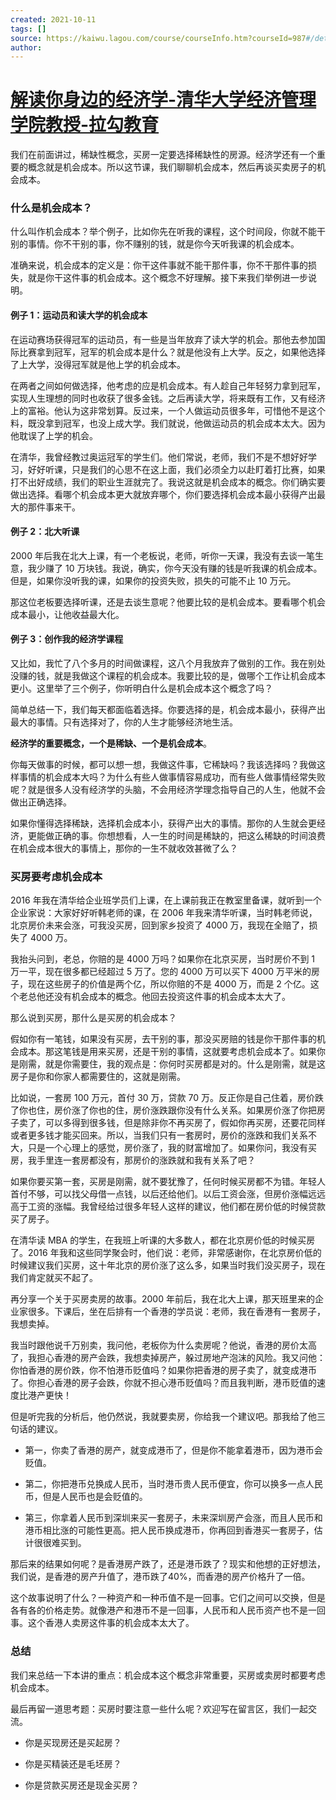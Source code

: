 ```yaml
---
created: 2021-10-11
tags: []
source: https://kaiwu.lagou.com/course/courseInfo.htm?courseId=987#/detail/pc?id=7794
author: 
---
```


# [解读你身边的经济学-清华大学经济管理学院教授-拉勾教育](https://kaiwu.lagou.com/course/courseInfo.htm?courseId=987#/detail/pc?id=7794)


我们在前面讲过，稀缺性概念，买房一定要选择稀缺性的房源。经济学还有一个重要的概念就是机会成本。所以这节课，我们聊聊机会成本，然后再谈买卖房子的机会成本。

### 什么是机会成本？

什么叫作机会成本？举个例子，比如你先在听我的课程，这个时间段，你就不能干别的事情。你不干别的事，你不赚别的钱，就是你今天听我课的机会成本。

准确来说，机会成本的定义是：你干这件事就不能干那件事，你不干那件事的损失，就是你干这件事的机会成本。这个概念不好理解。接下来我们举例进一步说明。

#### 例子 1：运动员和读大学的机会成本

在运动赛场获得冠军的运动员，有一些是当年放弃了读大学的机会。那他去参加国际比赛拿到冠军，冠军的机会成本是什么？就是他没有上大学。反之，如果他选择了上大学，没得冠军就是他上学的机会成本。

在两者之间如何做选择，他考虑的应是机会成本。有人趁自己年轻努力拿到冠军，实现人生理想的同时也收获了很多金钱。之后再读大学，将来既有工作，又有经济上的富裕。他认为这非常划算。反过来，一个人做运动员很多年，可惜他不是这个料，既没拿到冠军，也没上成大学。我们就说，他做运动员的机会成本太大。因为他耽误了上学的机会。

在清华，我曾经教过奥运冠军的学生们。他们常说，老师，我们不是不想好好学习，好好听课，只是我们的心思不在这上面，我们必须全力以赴盯着打比赛，如果打不出好成绩，我们的职业生涯就完了。我说这就是机会成本的概念。你们确实要做出选择。看哪个机会成本更大就放弃哪个，你们要选择机会成本最小获得产出最大的那件事来干。

#### 例子 2：北大听课

2000 年后我在北大上课，有一个老板说，老师，听你一天课，我没有去谈一笔生意，我少赚了 10 万块钱。我说，确实，你今天没有赚的钱是听我课的机会成本。但是，如果你没听我的课，如果你的投资失败，损失的可能不止 10 万元。

那这位老板要选择听课，还是去谈生意呢？他要比较的是机会成本。要看哪个机会成本最小，让他收益最大化。

#### 例子 3：创作我的经济学课程

又比如，我忙了八个多月的时间做课程，这八个月我放弃了做别的工作。我在别处没赚的钱，就是我做这个课程的机会成本。我要比较的是，做哪个工作让机会成本更小。这里举了三个例子，你听明白什么是机会成本这个概念了吗？

简单总结一下，我们每天都面临着选择。你要选择的是，机会成本最小，获得产出最大的事情。只有选择对了，你的人生才能够经济地生活。

**经济学的重要概念，一个是稀缺、一个是机会成本**。

你每天做事的时候，都可以想一想，我做这件事，它稀缺吗？我该选择吗？我做这样事情的机会成本大吗？为什么有些人做事情容易成功，而有些人做事情经常失败呢？就是很多人没有经济学的头脑，不会用经济学理念指导自己的人生，他就不会做出正确选择。

如果你懂得选择稀缺，选择机会成本小，获得产出大的事情。那你的人生就会更经济，更能做正确的事。你想想看，人一生的时间是稀缺的，把这么稀缺的时间浪费在机会成本很大的事情上，那你的一生不就收效甚微了么？

### 买房要考虑机会成本

2016 年我在清华给企业班学员们上课，在上课前我正在教室里备课，就听到一个企业家说：大家好好听韩老师的课，在 2006 年我来清华听课，当时韩老师说，北京房价未来会涨，可我没买房，回到家乡投资了 4000 万，我现在全赔了，损失了 4000 万。

我抬头问到，老总，你赔的是 4000 万吗？如果你在北京买房，当时房价不到 1 万一平，现在很多都已经超过 5 万了。您的 4000 万可以买下 4000 万平米的房子，现在这些房子的价值是两个亿，所以你赔的不是 4000 万，而是 2 个亿。这个老总他还没有机会成本的概念。他回去投资这件事的机会成本太大了。

那么说到买房，那什么是买房的机会成本？

假如你有一笔钱，如果没有买房，去干别的事，那没买房赔的钱是你干那件事的机会成本。那这笔钱是用来买房，还是干别的事情，这就要考虑机会成本了。如果你是刚需，就是你需要住，我的观点是：你何时买房都是对的。什么是刚需，就是这房子是你和你家人都需要住的，这就是刚需。

比如说，一套房 100 万元，首付 30 万，贷款 70 万。反正你是自己住着，房价跌了你也住，房价涨了你也的住，房价涨跌跟你没有什么关系。如果房价涨了你把房子卖了，可以多得到很多钱，但是除非你不再买房了，假如你再买房，还要花同样或者更多钱才能买回来。所以，当我们只有一套房时，房价的涨跌和我们关系不大，只是一个心理上的感觉，房价涨了，我的财富增加了。如果你问，我没有买房，我手里连一套房都没有，那房价的涨跌就和我有关系了吧？

如果你要买第一套，买房是刚需，就不要犹豫了，任何时候买房都不为错。年轻人首付不够，可以找父母借一点钱，以后还给他们。以后工资会涨，但房价涨幅远远高于工资的涨幅。我曾经给过很多年轻人这样的建议，他们都在房价低的时候贷款买了房子。

在清华读 MBA 的学生，在我班上听课的大多数人，都在北京房价低的时候买房了。2016 年我和这些同学聚会时，他们说：老师，非常感谢你，在北京房价低的时候建议我们买房，这十年北京的房价涨了这么多，如果当时我们没买房子，现在我们肯定就买不起了。

再分享一个关于买房卖房的故事。2000 年前后，我在北大上课，那天班里来的企业家很多。下课后，坐在后排有一个香港的学员说：老师，我在香港有一套房子，我想卖掉。

我当时跟他说千万别卖，我问他，老板你为什么卖房呢？他说，香港的房价太高了，我担心香港的房产会跌，我想卖掉房产，躲过房地产泡沫的风险。我又问他：你怕香港的房价跌，你不怕港币贬值吗？如果你把香港的房子卖了，就变成港币了。你担心香港的房子会跌，你就不担心港币贬值吗？而且我判断，港币贬值的速度比港产更快！

但是听完我的分析后，他仍然说，我就要卖房，你给我一个建议吧。那我给了他三句话的建议。

-   第一，你卖了香港的房产，就变成港币了，但是你不能拿着港币，因为港币会贬值。
    
-   第二，你把港币兑换成人民币，当时港币贵人民币便宜，你可以换多一点人民币，但是人民币也是会贬值的。
    
-   第三，你拿着人民币到深圳来买一套房子，未来深圳房产会涨，而且人民币和港币相比涨的可能性更高。把人民币换成港币，你再回到香港买一套房子，估计很很难买到。
    

那后来的结果如何呢？是香港房产跌了，还是港币跌了？现实和他想的正好想法，我们说，是香港的房产升值了，港币跌了40%，而香港的房产价格升了一倍。

这个故事说明了什么？一种资产和一种币值不是一回事。它们之间可以交换，但是各有各的价格走势。就像港产和港币不是一回事，人民币和人民币资产也不是一回事。这个香港人卖房这件事的机会成本太大了。

### 总结

我们来总结一下本讲的重点：机会成本这个概念非常重要，买房或卖房时都要考虑机会成本。

最后再留一道思考题：买房时要注意一些什么呢？欢迎写在留言区，我们一起交流。

-   你是买现房还是买起房？
    
-   你是买精装还是毛坯房？
    
-   你是贷款买房还是现金买房？

